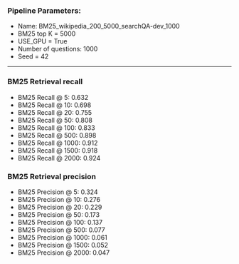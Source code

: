 ### Pipeline Parameters:
* Name: BM25_wikipedia_200_5000_searchQA-dev_1000
* BM25 top K = 5000
* USE_GPU = True
* Number of questions: 1000
* Seed = 42
------
### BM25 Retrieval recall 
* BM25 Recall @ 5: 0.632
* BM25 Recall @ 10: 0.698
* BM25 Recall @ 20: 0.755
* BM25 Recall @ 50: 0.808
* BM25 Recall @ 100: 0.833
* BM25 Recall @ 500: 0.898
* BM25 Recall @ 1000: 0.912
* BM25 Recall @ 1500: 0.918
* BM25 Recall @ 2000: 0.924
### BM25 Retrieval precision 
* BM25 Precision @ 5: 0.324
* BM25 Precision @ 10: 0.276
* BM25 Precision @ 20: 0.229
* BM25 Precision @ 50: 0.173
* BM25 Precision @ 100: 0.137
* BM25 Precision @ 500: 0.077
* BM25 Precision @ 1000: 0.061
* BM25 Precision @ 1500: 0.052
* BM25 Precision @ 2000: 0.047
